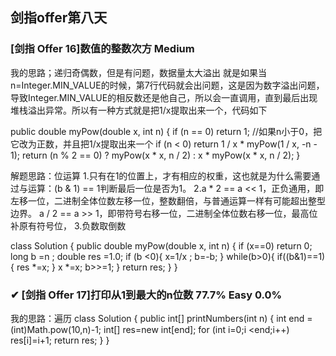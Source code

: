 ## 剑指offer第八天
###  [剑指 Offer 16]数值的整数次方 Medium	
我的思路；递归奇偶数，但是有问题，数据量太大溢出
就是如果当n=Integer.MIN_VALUE的时候，第7行代码就会出问题，这是因为数字溢出问题，导致Integer.MIN_VALUE的相反数还是他自己，所以会一直调用，直到最后出现堆栈溢出异常。所以有一种方式就是把1/x提取出来一个，代码如下

public double myPow(double x, int n) {
    if (n == 0)
        return 1;
    //如果n小于0，把它改为正数，并且把1/x提取出来一个
    if (n < 0)
        return 1 / x * myPow(1 / x, -n - 1);
    return (n % 2 == 0) ? myPow(x * x, n / 2) : x * myPow(x * x, n / 2);
}


解题思路：位运算
 1.只有在1的位置上，才有相应的权重，这也就是为什么需要通过与运算：(b & 1) == 1判断最后一位是否为1。
2.a * 2 == a << 1，正负通用，即左移一位，二进制全体位数左移一位，整数翻倍，与普通运算一样有可能超出整型边界。
a / 2 == a >> 1，即带符号右移一位，二进制全体位数右移一位，最高位补原有符号位，
3.负数取倒数


class Solution {
    public double myPow(double x, int n) {
      if (x==0)
          return  0;
      long b =n ;
      double res =1.0;
      if (b <0){
          x=1/x ;
          b=-b;
      }
while(b>0){
    if((b&1)==1){
        res *=x;
    }
    x *=x;
    b>>=1;
}
return  res;
    }
}

### ✔ 	[剑指 Offer 17]打印从1到最大的n位数	77.7%	Easy	0.0%

我的思路：遍历
class Solution {
    public int[] printNumbers(int n) {
        int end =(int)Math.pow(10,n)-1;
        int[] res=new int[end];
        for (int i=0;i <end;i++)
            res[i]=i+1;
        return res;
    }
}